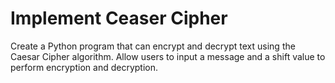 # Implement Ceaser Cipher
Create a Python program that can encrypt and decrypt text using the Caesar Cipher algorithm. Allow users to input a message and a shift value to perform encryption and decryption.
